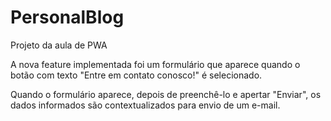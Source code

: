 # PersonalBlog
Projeto da aula de PWA
 
 A nova feature implementada foi um formulário que aparece quando o botão com texto "Entre em contato conosco!" é selecionado.
 
 Quando o formulário aparece, depois de preenchê-lo e apertar "Enviar", os dados informados são contextualizados para envio de um e-mail.
